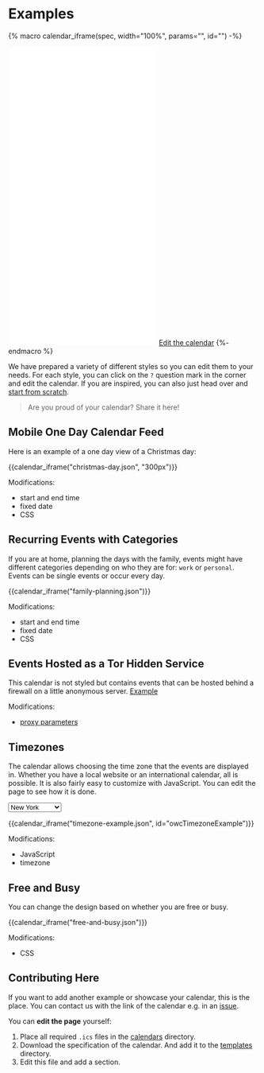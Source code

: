 
# Examples

<!-- Page level macros, see https://mkdocs-macros-plugin.readthedocs.io/en/latest/pages/#page-level-macros -->

{% macro calendar_iframe(spec, width="100%", params="", id="") -%}
<iframe class="open-web-calendar" id="{{id}}"
    style="background:url('https://raw.githubusercontent.com/niccokunzmann/open-web-calendar/master/static/img/loaders/circular-loader.gif') center center no-repeat; border-radius: 10px;"
    src="{{link.web}}/calendar.html?specification_url={{link.templates}}/{{spec}}&{{params}}"
    sandbox="allow-scripts allow-same-origin allow-top-navigation"
    allowTransparency="true" scrolling="no"
    frameborder="0" height="600px" width="{{width}}"></iframe>
<a href="{{link.web}}/index.html?specification_url={{link.templates}}/{{spec}}" target="_blank">Edit the calendar</a>
{%- endmacro %}


We have prepared a variety of different styles so you can edit them to your needs.
For each style, you can click on the `?` question mark in the corner
and edit the calendar.
If you are inspired, you can also just head over and [start from scratch]({{link.web}}).

> Are you proud of your calendar? Share it here!

## Mobile One Day Calendar Feed

Here is an example of a one day view of a Christmas day:

{{calendar_iframe("christmas-day.json", "300px")}}

Modifications:

- start and end time
- fixed date
- CSS

## Recurring Events with Categories

If you are at home, planning the days with the family, events might have
different categories depending on who they are for: `work` or `personal`.
Events can be single events or occur every day.

{{calendar_iframe("family-planning.json")}}

Modifications:

- start and end time
- fixed date
- CSS

## Events Hosted as a Tor Hidden Service

This calendar is not styled but contains events that can be hosted behind
a firewall on a little anonymous server. [Example](https://tor.open-web-calendar.hosted.quelltext.eu/calendar.html?url=http%3A%2F%2F3nbwmxezp5hfdylggjjegrkv5ljuhguyuisgotrjksepeyc2hax2lxyd.onion%2Fone-day-event-repeat-every-day.ics
)

Modifications:

- [proxy parameters](host/self/#ssrf-protection-with-a-proxy-server)

## Timezones

The calendar allows choosing the time zone that the events are displayed in.
Whether you have a local website or an international calendar, all is possible.
It is also fairly easy to customize with JavaScript.
You can edit the page to see how it is done.

<select id="timezoneOption">
  <option value="America/New_York">New York</option>
  <option value="Europe/London">London</option>
  <option value="Asia/Singapore">Singapore</option>
  <option value="">My Time Zone</option>
</select>

{{calendar_iframe("timezone-example.json", id="owcTimezoneExample")}}

<script>
const originalUrl = owcTimezoneExample.src;
function changeTimezone() {
  console.log("change timezone: " + timezoneOption.value);
  owcTimezoneExample.src = originalUrl + (timezoneOption.value ? "timezone=" + timezoneOption.value : "");
  console.log("url: " + owcTimezoneExample.src);
}
document.addEventListener("onload", changeTimezone);
timezoneOption.onchange = changeTimezone;
</script>

Modifications:

- JavaScript
- timezone

## Free and Busy

You can change the design based on whether you are free or busy.

{{calendar_iframe("free-and-busy.json")}}


Modifications:

- CSS

## Contributing Here

If you want to add another example or showcase your calendar, this is the place.
You can contact us with the link of the calendar e.g. in an [issue]({{link.issues}}).

You can **edit the page** yourself:

1. Place all required `.ics` files in the [calendars](https://github.com/niccokunzmann/open-web-calendar/tree/master/docs/assets/calendars) directory.
2. Download the specification of the calendar. And add it to the [templates](https://github.com/niccokunzmann/open-web-calendar/tree/master/docs/assets/templates) directory.
3. Edit this file and add a section.

